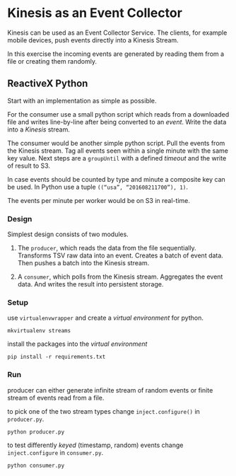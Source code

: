 # Kinesis as an Event Collector

Kinesis can be used as an Event Collector Service.
The clients, for example mobile devices, push events directly into a Kinesis Stream.

In this exercise the incoming events are generated by reading them from a file or creating them randomly.


## ReactiveX Python

Start with an implementation as simple as possible.

For the consumer use a small python script which reads from a downloaded file and writes line-by-line after being converted to an *event*.
Write the data into a *Kinesis* stream.

The consumer would be another simple python script.
Pull the events from the Kinesis stream.
Tag all events seen within a single minute with the same key value.
Next steps are a `groupUntil` with a defined *timeout* and the write of result to S3.

In case events should be counted by type and minute a composite key can be used. In Python use a tuple `((“usa”, “201608211700”), 1)`.

The events per minute per worker would be on S3 in real-time.


### Design

Simplest design consists of two modules.

1. The `producer`, which reads the data from the file sequentially.
Transforms TSV raw data into an event.
Creates a batch of event data.
Then pushes a batch into the Kinesis stream.

2. A `consumer`, which polls from the Kinesis stream.
Aggregates the event data.
And writes the result into persistent storage.


### Setup
use `virtualenvwrapper` and create a *virtual environment* for python.
```
mkvirtualenv streams
```

install the packages into the *virtual environment*
```
pip install -r requirements.txt
```


### Run

producer can either generate infinite stream of random events or finite stream of events read from a file.

to pick one of the two stream types change `inject.configure()` in `producer.py`.

```
python producer.py
```

to test differently *keyed* (timestamp, random) events change `inject.configure` in `consumer.py`.

```
python consumer.py
```
